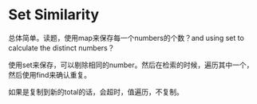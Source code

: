 # Set Similarity

总体简单。读题，使用map来保存每一个numbers的个数？and using set to calculate the distinct numbers？

使用set来保存，可以剔除相同的number。然后在检索的时候，遍历其中一个，然后使用find来确认重复。

如果是复制到新的total的话，会超时，值遍历，不复制。